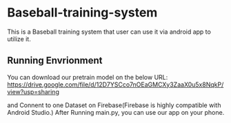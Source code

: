 # Baseball-training-system
This is a Baseball training system that user can use it via android app to utilize it.
## Running Envrionment
You can download our pretrain model on the below URL:
https://drive.google.com/file/d/12D7YSCco7nOEaGMCXy3ZaaX0u5x8NqkP/view?usp=sharing

and Connent to one Dataset on Firebase(Firebase is highly compatible with Android Studio.)
After Running main.py, you can use our app on your phone.
